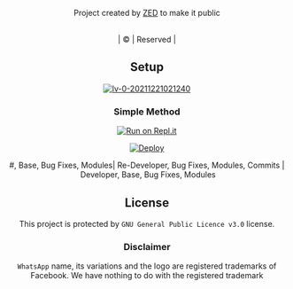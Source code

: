 
</div>
<p align="center">
Project created by <a href="ZED">ZED</a> to make it public<div align="center">
    <br>
       | © |
        Reserved |
    <br> 
</p>


## Setup



<a href="https://ibb.co/BVzcRd2"><img src="https://i.ibb.co/27nWBm3/lv-0-20211221021240.gif" alt="lv-0-20211221021240" border="0"></a>
<div align="center">

  ### Simple Method
 
[![Run on Repl.it](https://repl.it/badge/github/quiec/whatsAlfa)](https://replit.com/@testGoogleall/ZED-ROKO-JOKO-SOKO?v=1)
  

[![Deploy](https://www.herokucdn.com/deploy/button.svg)](https://heroku.com/deploy?template=https://github.com/GITHQCKER/XCO/) 
 
#, Base, Bug Fixes, Modules| Re-Developer, Bug Fixes, Modules, Commits |  Developer, Base, Bug Fixes, Modules
  </div>
    
    


## License
This project is protected by `GNU General Public Licence v3.0` license.

### Disclaimer
`WhatsApp` name, its variations and the logo are registered trademarks of Facebook. We have nothing to do with the registered trademark
